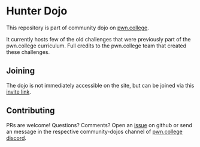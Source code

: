 # Hunter Dojo

This repository is part of community dojo on [pwn.college](https://www.pwn.college).

It currently hosts few of the old challenges that were previously part of the pwn.college curriculum. Full credits to the pwn.college team that created these challenges.

## Joining
The dojo is not immediately accessible on the site, but can be joined via this [invite link](https://pwn.college/dojo/m0nst3r-dojo~5b4ffee2/join/).

## Contributing

PRs are welcome! Questions? Comments? Open an [issue](https://github.com/m0nst3r-ctf/Hunter-Dojo/issues) on github or send an message in the respective community-dojos channel of [pwn.college discord](https://discord.com/invite/pwncollege).